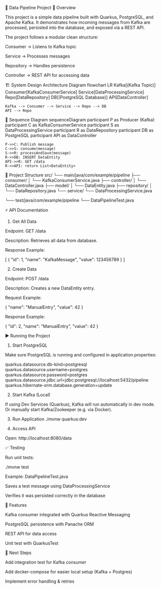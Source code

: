 📌 Data Pipeline Project
📖 Overview

This project is a simple data pipeline built with Quarkus, PostgreSQL, and Apache Kafka.
It demonstrates how incoming messages from Kafka are processed, persisted into the database, and exposed via a REST API.

The project follows a modular clean structure:

Consumer → Listens to Kafka topic

Service → Processes messages

Repository → Handles persistence

Controller → REST API for accessing data

🏗️ System Design
Architecture Diagram
flowchart LR
    Kafka[(Kafka Topic)]
    Consumer[KafkaConsumerService]
    Service[DataProcessingService]
    Repo[DataRepository]
    DB[(PostgreSQL Database)]
    API[DataController]

    Kafka --> Consumer --> Service --> Repo --> DB
    API --> Repo

🔄 Sequence Diagram
sequenceDiagram
    participant P as Producer (Kafka)
    participant C as KafkaConsumerService
    participant S as DataProcessingService
    participant R as DataRepository
    participant DB as PostgreSQL
    participant API as DataController

    P->>C: Publish message
    C->>S: consume(message)
    S->>R: processAndSave(message)
    R->>DB: INSERT DataEntity
    API->>R: GET /data
    R->>API: return List<DataEntity>

📂 Project Structure
src/
 └── main/java/com/example/pipeline
      ├── consumer/
      │    └── KafkaConsumerService.java
      ├── controller/
      │    └── DataController.java
      ├── model/
      │    └── DataEntity.java
      ├── repository/
      │    └── DataRepository.java
      └── service/
           └── DataProcessingService.java

 └── test/java/com/example/pipeline
      └── DataPipelineTest.java

⚡ API Documentation
1. Get All Data

Endpoint: GET /data

Description: Retrieves all data from database.

Response Example:

[
  {
    "id": 1,
    "name": "KafkaMessage",
    "value": 123456789
  }
]

2. Create Data

Endpoint: POST /data

Description: Creates a new DataEntity entry.

Request Example:

{
  "name": "ManualEntry",
  "value": 42
}


Response Example:

{
  "id": 2,
  "name": "ManualEntry",
  "value": 42
}

▶️ Running the Project
1. Start PostgreSQL

Make sure PostgreSQL is running and configured in application.properties:

quarkus.datasource.db-kind=postgresql
quarkus.datasource.username=postgres
quarkus.datasource.password=postgres
quarkus.datasource.jdbc.url=jdbc:postgresql://localhost:5432/pipeline
quarkus.hibernate-orm.database.generation=update

2. Start Kafka (Local)

If using Dev Services (Quarkus), Kafka will run automatically in dev mode.
Or manually start Kafka/Zookeeper (e.g. via Docker).

3. Run Application
./mvnw quarkus:dev

4. Access API

Open: http://localhost:8080/data

✅ Testing

Run unit tests:

./mvnw test

Example: DataPipelineTest.java

Saves a test message using DataProcessingService

Verifies it was persisted correctly in the database

🚀 Features

Kafka consumer integrated with Quarkus Reactive Messaging

PostgreSQL persistence with Panache ORM

REST API for data access

Unit test with QuarkusTest

📌 Next Steps

Add integration test for Kafka consumer

Add docker-compose for easier local setup (Kafka + Postgres)

Implement error handling & retries